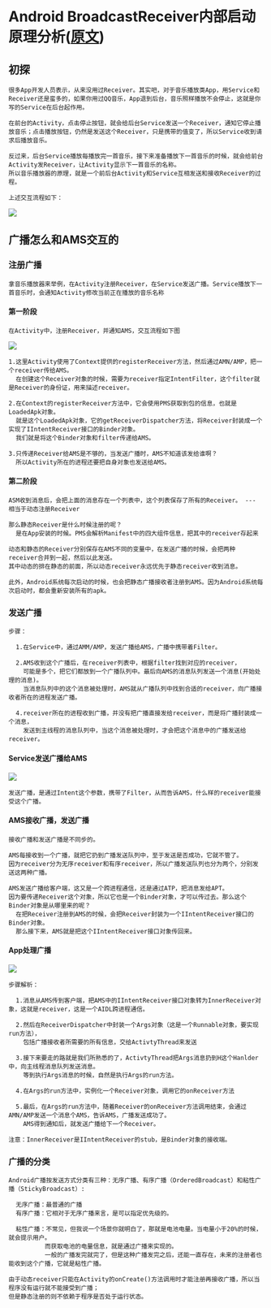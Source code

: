 # Android BroadcastReceiver内部启动原理分析([原文](https://www.cnblogs.com/Jax/p/6883534.html))
## 初探
```
很多App开发人员表示，从来没用过Receiver。其实吧，对于音乐播放类App，用Service和Receiver还是蛮多的，如果你用过QQ音乐，App退到后台，音乐照样播放不会停止，这就是你写的Service在后台起作用。

在前台的Activity，点击停止按钮，就会给后台Service发送一个Receiver，通知它停止播放音乐；点击播放按钮，仍然是发送这个Receiver，只是携带的值变了，所以Service收到请求后播放音乐。
  
反过来，后台Service播放每播放完一首音乐，接下来准备播放下一首音乐的时候，就会给前台Activity发Receiver，让Activity显示下一首音乐的名称。
所以音乐播放器的原理，就是一个前后台Activity和Service互相发送和接收Receiver的过程。

上述交互流程如下：
```
![](https://images2015.cnblogs.com/blog/13430/201705/13430-20170528113922032-677268609.png)
## 广播怎么和AMS交互的
### 注册广播
```
拿音乐播放器来举例，在Activity注册Receiver，在Service发送广播。Service播放下一首音乐时，会通知Activity修改当前正在播放的音乐名称
```
#### 第一阶段
```
在Activity中，注册Receiver，并通知AMS，交互流程如下图
```
![](https://images2015.cnblogs.com/blog/13430/201705/13430-20170520230632572-1837816098.png)
```
1.这里Activity使用了Context提供的registerReceiver方法，然后通过AMN/AMP，把一个receiver传给AMS。
  在创建这个Receiver对象的时候，需要为receiver指定IntentFilter，这个filter就是Receiver的身份证，用来描述receiver。
  
2.在Context的registerReceiver方法中，它会使用PMS获取到包的信息，也就是LoadedApk对象。
  就是这个LoadedApk对象，它的getReceiverDispatcher方法，将Receiver封装成一个实现了IIntentReceiver接口的Binder对象。
  我们就是将这个Binder对象和filter传递给AMS。
  
3.只传递Receiver给AMS是不够的，当发送广播时，AMS不知道该发给谁啊？
  所以Activity所在的进程还要把自身对象也发送给AMS。
```
#### 第二阶段
```
ASM收到消息后，会把上面的消息存在一个列表中，这个列表保存了所有的Receiver。 --- 相当于动态注册Receiver

那么静态Receiver是什么时候注册的呢？
  是在App安装的时候。PMS会解析Manifest中的四大组件信息，把其中的receiver存起来
  
动态和静态的Receiver分别保存在AMS不同的变量中，在发送广播的时候，会把两种receiver合并到一起，然后以此发送。
其中动态的排在静态的前面，所以动态receiver永远优先于静态receiver收到消息。
```
```
此外，Android系统每次启动的时候，也会把静态广播接收者注册到AMS。因为Android系统每次启动时，都会重新安装所有的apk。
```
### 发送广播
```
步骤：
  
  1.在Service中，通过AMM/AMP，发送广播给AMS，广播中携带着Filter。
  
  2.AMS收到这个广播后，在receiver列表中，根据filter找到对应的receiver，
    可能是多个，把它们都放到一个广播队列中。最后向AMS的消息队列发送一个消息(开始处理的消息)。
    当消息队列中的这个消息被处理时，AMS就从广播队列中找到合适的receiver，向广播接收者所在的进程发送广播。
  
  4.receiver所在的进程收到广播，并没有把广播直接发给receiver，而是将广播封装成一个消息，
    发送到主线程的消息队列中，当这个消息被处理时，才会把这个消息中的广播发送给receiver。
```
#### Service发送广播给AMS
![](https://images2015.cnblogs.com/blog/13430/201705/13430-20170520230643682-530204934.png)
```
发送广播，是通过Intent这个参数，携带了Filter，从而告诉AMS，什么样的receiver能接受这个广播。
```
#### AMS接收广播，发送广播
```
接收广播和发送广播是不同步的。

AMS每接收到一个广播，就把它扔到广播发送队列中，至于发送是否成功，它就不管了。
因为receiver分为无序receiver和有序receiver，所以广播发送队列也分为两个，分别发送这两种广播。

AMS发送广播给客户端，这又是一个跨进程通信，还是通过ATP，把消息发给APT。
因为要传递Receiver这个对象，所以它也是一个Binder对象，才可以传过去。那么这个Binder对象是从哪里来的呢？
  在把Receiver注册到AMS的时候，会把Receiver封装为一个IIntentReceiver接口的Binder对象。
  那么接下来，AMS就是把这个IIntentReceiver接口对象传回来。
```
#### App处理广播
![](https://images2015.cnblogs.com/blog/13430/201705/13430-20170520230652791-1362873866.png)
```
步骤解析：

  1.消息从AMS传到客户端，把AMS中的IIntentReceiver接口对象转为InnerReceiver对象，这就是receiver，这是一个AIDL跨进程通信。
  
  2.然后在ReceiverDispatcher中封装一个Args对象（这是一个Runnable对象，要实现run方法），
    包括广播接收者所需要的所有信息，交给ActivtyThread来发送

  3.接下来要走的路就是我们所熟悉的了，ActivtyThread把Args消息扔到H这个Hanlder中，向主线程消息队列发送消息。
    等到执行Args消息的时候，自然是执行Args的run方法。

  4.在Args的run方法中，实例化一个Receiver对象，调用它的onReceiver方法
  
  5.最后，在Args的run方法中，随着Receiver的onReceiver方法调用结束，会通过AMN/AMP发送一个消息个AMS，告诉AMS，广播发送成功了。
    AMS得到通知后，就发送广播给下一个Receiver。
    
注意：InnerReceiver是IIntentReceiver的stub，是Binder对象的接收端。
```
### 广播的分类
```
Android广播按发送方式分类有三种：无序广播、有序广播（OrderedBroadcast）和粘性广播（StickyBroadcast）:

  无序广播：最普通的广播
  有序广播：它相对于无序广播来言，是可以指定优先级的。
  
  粘性广播：不常见，但我说一个场景你就明白了，那就是电池电量。当电量小于20%的时候，就会提示用户。
          而获取电池的电量信息，就是通过广播来实现的。
          一般的广播发完就完了，但是这种广播发完之后，还能一直存在，未来的注册者也能收到这个广播，它就是粘性广播。
          
由于动态receiver只能在Activity的onCreate()方法调用时才能注册再接收广播，所以当程序没有运行就不能接受到广播；
但是静态注册的则不依赖于程序是否处于运行状态。
```





























































